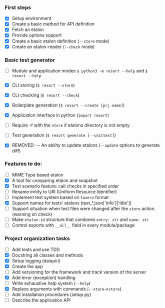 
### First steps
- [x] Setup environment 
- [x] Create a basic method for API definition
- [x] Fetch an etalon
- [x] Provide options support
- [x] Create a basic etalon definition (`--store` mode)
- [x] Create an etalon-reader (`--check` mode)

### Basic test generator
- [ ] Module and application modes `$ python3 -m resort --help` and `$ resort --help`
- [x] CLI storing (`$ resort --store`)
- [x] CLI checking (`$ resort --check`)
- [x] Boilerplate generation (`$ resort --create [prj-name]`)
- [x] Application interface in python (`import resort`)
- [ ] Require -f with the `store` if etalons directory is not empty
- [ ] Test generation (`$ resort generate [--unittest]`)
- [x] REMOVED: -- An ability to update etalons (`--update` options to generate diff)


### Features to do:
- [ ] MIME Type based etalon
- [x] A tool for comparing etalon and snapshot
- [x] Test scenario feature: call checks in specified order
- [ ] Rename entity to URI (Uniform Resource Identifier)
- [ ] Implement test system based on `tavern` format
- [x] Support names for tests' etalons (test_*.json['info']['title'])
- [ ] Support situation when test files were changed after the `store` action. (warning on check)
- [ ] Make `etalon-id` structure that combines `entry: str` and `name: str`
- [ ] Control exports with `__all__` field in every module/package

### Project organization tasks
- [ ] Add tests and use TDD
- [x] Docstring all classes and methods
- [x] Setup logging (daiquiri)
- [x] Create the app
- [ ] Add versioning for the framework and track version of the server
- [x] Add error (exception) handling 
- [ ] Write exhaustive help system (`--help`)
- [x] Replace arguments with commands (`--store`->`store`)
- [ ] Add installation procedures (setup.py)
- [ ] Describe the application API
